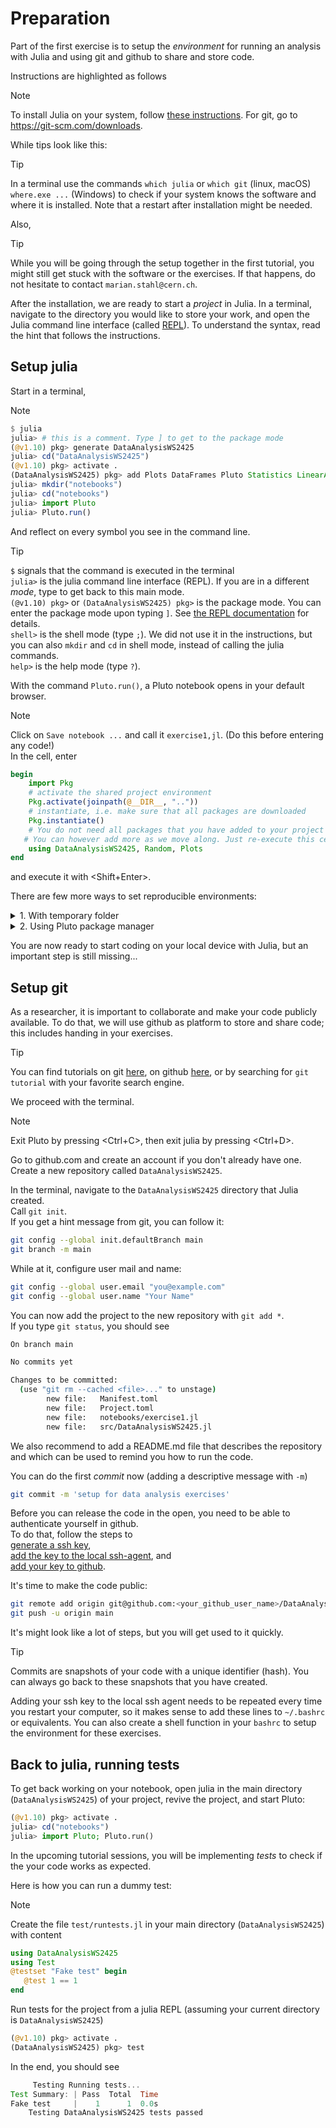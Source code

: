 # Preparation

Part of the first exercise is to setup the *environment* for running an analysis with Julia and using git and github to share and store code.

Instructions are highlighted as follows

> [!NOTE]
> To install Julia on your system, follow [these instructions](https://julialang.org/downloads/).
> For git, go to <https://git-scm.com/downloads>.

While tips look like this:

> [!TIP]
> In a terminal use the commands `which julia` or `which git` (linux, macOS) `where.exe ...` (Windows) to check if your system knows the software and where it is installed. Note that a restart after installation might be needed.

Also,

> [!TIP]
> While you will be going through the setup together in the first tutorial,
> you might still get stuck with the software or the exercises.
> If that happens, do not hesitate to contact `marian.stahl@cern.ch`.

After the installation, we are ready to start a *project* in Julia. In a terminal, navigate to the directory you would like to store your work, and open the Julia command line interface (called [REPL](https://docs.julialang.org/en/v1/manual/getting-started/)). To understand the syntax, read the hint that follows the instructions.

## Setup julia

Start in a terminal,

> [!NOTE]
>
> ```julia
> $ julia
> julia> # this is a comment. Type ] to get to the package mode
> (@v1.10) pkg> generate DataAnalysisWS2425
> julia> cd("DataAnalysisWS2425")
> (@v1.10) pkg> activate .
> (DataAnalysisWS2425) pkg> add Plots DataFrames Pluto Statistics LinearAlgebra QuadGK Parameters Test Random
> julia> mkdir("notebooks")
> julia> cd("notebooks")
> julia> import Pluto
> julia> Pluto.run()
> ```

And reflect on every symbol you see in the command line.

> [!TIP]
> `$` signals that the command is executed in the terminal <br>
> `julia>` is the julia command line interface (REPL). If you are in a different *mode*, type <backspace> to get back to this main mode. <br>
> `(@v1.10) pkg>` or `(DataAnalysisWS2425) pkg>` is the package mode. You can enter the package mode upon typing `]`. See [the REPL documentation](https://docs.julialang.org/en/v1/stdlib/REPL/) for details. <br>
> `shell>` is the shell mode (type `;`). We did not use it in the instructions, but you can also `mkdir` and `cd` in shell mode, instead of calling the julia commands. <br>
> `help>` is the help mode (type `?`).

With the command `Pluto.run()`, a Pluto notebook opens in your default browser.

> [!NOTE]
> Click on `Save notebook ...` and call it `exercise1,jl`. (Do this before entering any code!) <br>
> In the cell, enter
>
> ```julia
> begin
>     import Pkg
>     # activate the shared project environment
>     Pkg.activate(joinpath(@__DIR__, ".."))
>     # instantiate, i.e. make sure that all packages are downloaded
>     Pkg.instantiate()
>     # You do not need all packages that you have added to your project earlier
>    # You can however add more as we move along. Just re-execute this cell and they will be there.
>     using DataAnalysisWS2425, Random, Plots
> end
> ```
>
> and execute it with <Shift+Enter>.
>
> There are few more ways to set reproducible environments: <br>
>
> <details>
> <summary> 1. With temporary folder </summary>
>
> Guess what the following code does,
>
> ```julia
> begin
>     import Pkg
>     Pkg.activate(mktempdir())
>     Pkg.add([
>         Pkg.PackageSpec("Plots"),
>         Pkg.PackageSpec("Random"),
>         Pkg.PackageSpec(url="https://github.com/JuliaHEP/LorentzVectorBase.jl")])
>     #
>     using Plots, Random, FourVectors
> end
> ```
>
> Put to an empty cell and evaluate.
> </details>
>
> <details> <summary> 2. Using Pluto package manager </summary>
>
> If your project only requires registered packages, simply add them to the first cell of your notebook:
>
> ```julia
> begin
>     using Plots
>     using Random
>     using FourVectors
> end
> ```
>
> </details>
You are now ready to start coding on your local device with Julia, but an important step is still missing...

## Setup git

As a researcher, it is important to collaborate and make your code publicly available.
To do that, we will use github as platform to store and share code; this includes handing in your exercises.

> [!TIP]
> You can find tutorials on git [here](https://git-scm.com/docs/gittutorial), on github [here](https://docs.github.com/en), or by searching for `git tutorial` with your favorite search engine.

We proceed with the terminal.

> [!NOTE]
> Exit Pluto by pressing <Ctrl+C>, then exit julia by pressing <Ctrl+D>.
>
> Go to github.com and create an account if you don't already have one. <br>
> Create a new repository called `DataAnalysisWS2425`.
>
> In the terminal, navigate to the `DataAnalysisWS2425` directory that Julia created.<br>
> Call `git init`.<br>
> If you get a hint message from git, you can follow it:
>
> ```bash
> git config --global init.defaultBranch main
> git branch -m main
> ```
>
> While at it, configure user mail and name:
>
> ```bash
> git config --global user.email "you@example.com"
> git config --global user.name "Your Name"
> ```
>
> You can now add the project to the new repository with `git add *`.<br>
> If you type `git status`, you should see
>
> ```bash
> On branch main
>
> No commits yet
>
> Changes to be committed:
>   (use "git rm --cached <file>..." to unstage)
>         new file:   Manifest.toml
>         new file:   Project.toml
>         new file:   notebooks/exercise1.jl
>         new file:   src/DataAnalysisWS2425.jl
> ```
>
> We also recommend to add a README.md file that describes the repository and which can be used to remind you how to run the code.
>
> You can do the first *commit* now (adding a descriptive message with `-m`)
>
> ```bash
> git commit -m 'setup for data analysis exercises'
> ```
>
> Before you can release the code in the open, you need to be able to authenticate yourself in github. <br>
> To do that, follow the steps to <br>
> [generate a ssh key](https://docs.github.com/en/authentication/connecting-to-github-with-ssh/generating-a-new-ssh-key-and-adding-it-to-the-ssh-agent#generating-a-new-ssh-key), <br>
> [add the key to the local ssh-agent](https://docs.github.com/en/authentication/connecting-to-github-with-ssh/generating-a-new-ssh-key-and-adding-it-to-the-ssh-agent#adding-your-ssh-key-to-the-ssh-agent), and <br>
> [add your key to github](https://docs.github.com/en/authentication/connecting-to-github-with-ssh/adding-a-new-ssh-key-to-your-github-account#adding-a-new-ssh-key-to-your-account).
>
> It's time to make the code public:
>
> ```bash
> git remote add origin git@github.com:<your_github_user_name>/DataAnalysisWS2425.git
> git push -u origin main
> ```

It's might look like a lot of steps, but you will get used to it quickly.

> [!TIP]
> Commits are snapshots of your code with a unique identifier (hash). You can always go back to these snapshots that you have created.
>
> Adding your ssh key to the local ssh agent needs to be repeated every time you restart your computer, so it makes sense to add these lines to `~/.bashrc` or equivalents. You can also create a shell function in your `bashrc` to setup the environment for these exercises.

## Back to julia, running tests

To get back working on your notebook, open julia in the main directory (`DataAnalysisWS2425`) of your project, revive the project, and start Pluto:

```julia
(@v1.10) pkg> activate .
julia> cd("notebooks")
julia> import Pluto; Pluto.run()
```

In the upcoming tutorial sessions, you will be implementing *tests* to check if the your code works as expected.

Here is how you can run a dummy test:
> [!NOTE]
> Create the file `test/runtests.jl` in your main directory (`DataAnalysisWS2425`) with content
>
> ```julia
> using DataAnalysisWS2425
> using Test
> @testset "Fake test" begin
>    @test 1 == 1
> end
> ```
>
> Run tests for the project from a julia REPL (assuming your current directory is `DataAnalysisWS2425`)
>
> ```julia
> (@v1.10) pkg> activate .
> (DataAnalysisWS2425) pkg> test
> ```
>
> In the end, you should see
>
> ```julia
>      Testing Running tests...
> Test Summary: | Pass  Total  Time
> Fake test     |    1      1  0.0s
>     Testing DataAnalysisWS2425 tests passed
> ```
